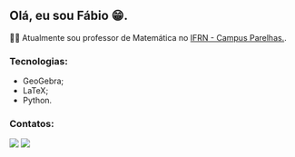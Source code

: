 ## Olá, eu sou Fábio 😁. 

🧑‍🏫 Atualmente sou professor de Matemática no [IFRN - Campus Parelhas.](https://portal.ifrn.edu.br/campus/parelhas/).

### Tecnologias:
- GeoGebra;
- LaTeX;
- Python.

### Contatos:
<div>
  <a href="http://t.me/fabioalvdan"><img src="https://img.shields.io/badge/Telegram-2CA5E0?style=for-the-badge&logo=telegram&logoColor=white"></a>
  <a href="mailto:fabioalvdan@gmail.com"><img src="https://img.shields.io/badge/Gmail-D14836?style=for-the-badge&logo=gmail&logoColor=white"></a>  
</div>
<!--
Atalho para emojis: win + .
Imagens para redes sociais: dev.to
Icones de linguagens: https://devicon.dev/
<img src="	https://img.shields.io/badge/Gmail-D14836?style=for-the-badge&logo=gmail&logoColor=white">
<img src="https://img.shields.io/badge/Telegram-2CA5E0?style=for-the-badge&logo=telegram&logoColor=white">

-->
